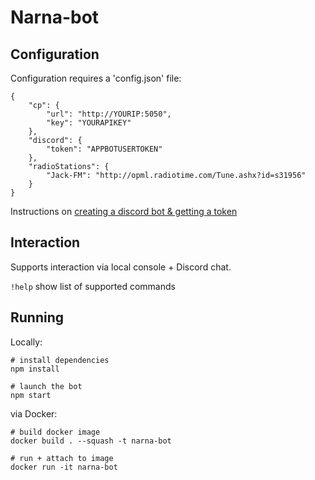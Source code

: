 # Narna-bot

## Configuration

Configuration requires a 'config.json' file:

    {
        "cp": {
            "url": "http://YOURIP:5050",
            "key": "YOURAPIKEY"
        },
        "discord": {
            "token": "APPBOTUSERTOKEN"
        },
        "radioStations": {
            "Jack-FM": "http://opml.radiotime.com/Tune.ashx?id=s31956"
        }
    }

Instructions on [creating a discord bot & getting a token](https://github.com/reactiflux/discord-irc/wiki/Creating-a-discord-bot-&-getting-a-token)


## Interaction

Supports interaction via local console + Discord chat.

`!help` show list of supported commands


## Running

Locally:

    # install dependencies
    npm install

    # launch the bot
    npm start

via Docker:

    # build docker image
    docker build . --squash -t narna-bot

    # run + attach to image
    docker run -it narna-bot
